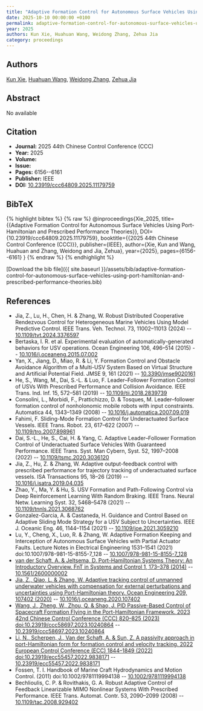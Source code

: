 ```yaml
---
title: "Adaptive Formation Control for Autonomous Surface Vehicles Using Port-Hamiltonian and Prescribed Performance Theories"
date: 2025-10-10 00:00:00 +0100
permalink: adaptive-formation-control-for-autonomous-surface-vehicles-using-port-hamiltonian-and-prescribed-performance-theories
year: 2025
authors: Kun Xie, Huahuan Wang, Weidong Zhang, Zehua Jia
category: proceedings
---
```

 
## Authors
[Kun Xie](authors/kun-xie), [Huahuan Wang](authors/huahuan-wang), [Weidong Zhang](authors/weidong-zhang), [Zehua Jia](authors/zehua-jia)
 
## Abstract
No  available
 
## Citation
- **Journal:** 2025 44th Chinese Control Conference (CCC)
- **Year:** 2025
- **Volume:** 
- **Issue:** 
- **Pages:** 6156--6161
- **Publisher:** IEEE
- **DOI:** [10.23919/ccc64809.2025.11179759](https://doi.org/10.23919/ccc64809.2025.11179759)
 
## BibTeX
{% highlight bibtex %}
{% raw %}
@inproceedings{Xie_2025,
  title={{Adaptive Formation Control for Autonomous Surface Vehicles Using Port-Hamiltonian and Prescribed Performance Theories}},
  DOI={10.23919/ccc64809.2025.11179759},
  booktitle={{2025 44th Chinese Control Conference (CCC)}},
  publisher={IEEE},
  author={Xie, Kun and Wang, Huahuan and Zhang, Weidong and Jia, Zehua},
  year={2025},
  pages={6156--6161}
}
{% endraw %}
{% endhighlight %}
 
[Download the bib file]({{ site.baseurl }}/assets/bib/adaptive-formation-control-for-autonomous-surface-vehicles-using-port-hamiltonian-and-prescribed-performance-theories.bib)
 
## References
- Jia, Z., Lu, H., Chen, H. & Zhang, W. Robust Distributed Cooperative Rendezvous Control for Heterogeneous Marine Vehicles Using Model Predictive Control. IEEE Trans. Veh. Technol. 73, 11002–11013 (2024) -- [10.1109/tvt.2024.3376597](https://doi.org/10.1109/tvt.2024.3376597)
- Bertaska, I. R. et al. Experimental evaluation of automatically-generated behaviors for USV operations. Ocean Engineering 106, 496–514 (2015) -- [10.1016/j.oceaneng.2015.07.002](https://doi.org/10.1016/j.oceaneng.2015.07.002)
- Yan, X., Jiang, D., Miao, R. & Li, Y. Formation Control and Obstacle Avoidance Algorithm of a Multi-USV System Based on Virtual Structure and Artificial Potential Field. JMSE 9, 161 (2021) -- [10.3390/jmse9020161](https://doi.org/10.3390/jmse9020161)
- He, S., Wang, M., Dai, S.-L. & Luo, F. Leader–Follower Formation Control of USVs With Prescribed Performance and Collision Avoidance. IEEE Trans. Ind. Inf. 15, 572–581 (2019) -- [10.1109/tii.2018.2839739](https://doi.org/10.1109/tii.2018.2839739)
- Consolini, L., Morbidi, F., Prattichizzo, D. & Tosques, M. Leader–follower formation control of nonholonomic mobile robots with input constraints. Automatica 44, 1343–1349 (2008) -- [10.1016/j.automatica.2007.09.019](https://doi.org/10.1016/j.automatica.2007.09.019)
- Fahimi, F. Sliding-Mode Formation Control for Underactuated Surface Vessels. IEEE Trans. Robot. 23, 617–622 (2007) -- [10.1109/tro.2007.898961](https://doi.org/10.1109/tro.2007.898961)
- Dai, S.-L., He, S., Cai, H. & Yang, C. Adaptive Leader–Follower Formation Control of Underactuated Surface Vehicles With Guaranteed Performance. IEEE Trans. Syst. Man Cybern, Syst. 52, 1997–2008 (2022) -- [10.1109/tsmc.2020.3036120](https://doi.org/10.1109/tsmc.2020.3036120)
- Jia, Z., Hu, Z. & Zhang, W. Adaptive output-feedback control with prescribed performance for trajectory tracking of underactuated surface vessels. ISA Transactions 95, 18–26 (2019) -- [10.1016/j.isatra.2019.04.035](https://doi.org/10.1016/j.isatra.2019.04.035)
- Zhao, Y., Ma, Y. & Hu, S. USV Formation and Path-Following Control via Deep Reinforcement Learning With Random Braking. IEEE Trans. Neural Netw. Learning Syst. 32, 5468–5478 (2021) -- [10.1109/tnnls.2021.3068762](https://doi.org/10.1109/tnnls.2021.3068762)
- Gonzalez-Garcia, A. & Castaneda, H. Guidance and Control Based on Adaptive Sliding Mode Strategy for a USV Subject to Uncertainties. IEEE J. Oceanic Eng. 46, 1144–1154 (2021) -- [10.1109/joe.2021.3059210](https://doi.org/10.1109/joe.2021.3059210)
- Lu, Y., Cheng, X., Luo, R. & Zhang, W. Adaptive Formation Keeping and Interception of Autonomous Surface Vehicles with Partial Actuator Faults. Lecture Notes in Electrical Engineering 1531–1541 (2021) doi:10.1007/978-981-15-8155-7_128 -- [10.1007/978-981-15-8155-7_128](https://doi.org/10.1007/978-981-15-8155-7_128)
- [van der Schaft, A. & Jeltsema, D. Port-Hamiltonian Systems Theory: An Introductory Overview. FnT in Systems and Control 1, 173–378 (2014)](port-hamiltonian-systems-theory-an-introductory-overview) -- [10.1561/2600000002](https://doi.org/10.1561/2600000002)
- [Jia, Z., Qiao, L. & Zhang, W. Adaptive tracking control of unmanned underwater vehicles with compensation for external perturbations and uncertainties using Port-Hamiltonian theory. Ocean Engineering 209, 107402 (2020)](adaptive-tracking-control-of-unmanned-underwater-vehicles-with-compensation-for-external-perturbations-and-uncertainties-using-port-hamiltonian-theory) -- [10.1016/j.oceaneng.2020.107402](https://doi.org/10.1016/j.oceaneng.2020.107402)
- [Wang, J., Zheng, W., Zhou, Q. & Shao, J. PID Passive-Based Control of Spacecraft Formation Flying in the Port-Hamiltonian Framework. 2023 42nd Chinese Control Conference (CCC) 820–825 (2023) doi:10.23919/ccc58697.2023.10240864](pid-passive-based-control-of-spacecraft-formation-flying-in-the-port-hamiltonian-framework) -- [10.23919/ccc58697.2023.10240864](https://doi.org/10.23919/ccc58697.2023.10240864)
- [Li, N., Scherpen, J., Van der Schaft, A. & Sun, Z. A passivity approach in port-Hamiltonian form for formation control and velocity tracking. 2022 European Control Conference (ECC) 1844–1849 (2022) doi:10.23919/ecc55457.2022.9838171](a-passivity-approach-in-port-hamiltonian-form-for-formation-control-and-velocity-tracking) -- [10.23919/ecc55457.2022.9838171](https://doi.org/10.23919/ecc55457.2022.9838171)
- Fossen, T. I. Handbook of Marine Craft Hydrodynamics and Motion Control. (2011) doi:10.1002/9781119994138 -- [10.1002/9781119994138](https://doi.org/10.1002/9781119994138)
- Bechlioulis, C. P. & Rovithakis, G. A. Robust Adaptive Control of Feedback Linearizable MIMO Nonlinear Systems With Prescribed Performance. IEEE Trans. Automat. Contr. 53, 2090–2099 (2008) -- [10.1109/tac.2008.929402](https://doi.org/10.1109/tac.2008.929402)

